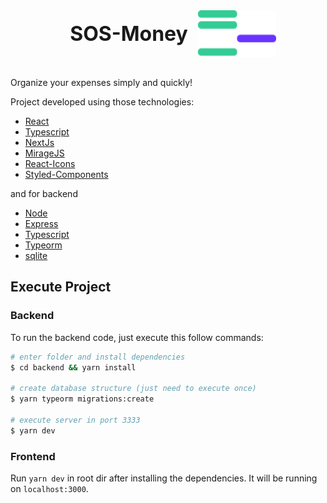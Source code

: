 <div style="text-align: center; display: flex; justify-content: center; align-items: center; margin: 2rem 0">
  <h1 style="margin: 1rem; border: none; font-size: 2rem; font-weight: bold">SOS-Money</h1>
  <img src="./images/logo.svg" style="height: 75px" />
</div>

Organize your expenses simply and quickly!

Project developed using those technologies:

- [React](https://pt-br.reactjs.org/)
- [Typescript](https://www.typescriptlang.org/)
- [NextJs](https://nextjs.org/)
- [MirageJS](https://miragejs.com/)
- [React-Icons](https://react-icons.github.io/react-icons/)
- [Styled-Components](https://styled-components.com/)

and for backend

- [Node](https://nodejs.org/en/)
- [Express](https://expressjs.com/)
- [Typescript](https://www.typescriptlang.org/)
- [Typeorm](https://typeorm.io/#/)
- [sqlite](https://www.sqlite.org/index.html)

## Execute Project

### Backend

To run the backend code, just execute this follow commands:

```bash
# enter folder and install dependencies
$ cd backend && yarn install

# create database structure (just need to execute once)
$ yarn typeorm migrations:create

# execute server in port 3333
$ yarn dev
```

### Frontend

Run `yarn dev` in root dir after installing the dependencies. It will be running on `localhost:3000`.
